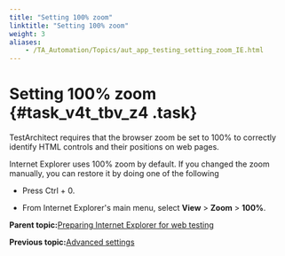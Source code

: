 ```yaml
--- 
title: "Setting 100% zoom"
linktitle: "Setting 100% zoom"
weight: 3
aliases: 
    - /TA_Automation/Topics/aut_app_testing_setting_zoom_IE.html
---
```

# Setting 100% zoom {#task_v4t_tbv_z4 .task}

TestArchitect requires that the browser zoom be set to 100% to correctly identify HTML controls and their positions on web pages.

Internet Explorer uses 100% zoom by default. If you changed the zoom manually, you can restore it by doing one of the following

-   Press Ctrl + 0.

-   From Internet Explorer's main menu, select **View** \> **Zoom** \> **100%**.


**Parent topic:**[Preparing Internet Explorer for web testing](../../TA_Help/Topics/ug_preparing_Internet_Explorer.html)

**Previous topic:**[Advanced settings](../../TA_Automation/Topics/aut_advanced_settings_IE.html)

